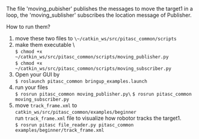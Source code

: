 The file 'moving_pubisher' publishes the messages to move the target1 in a loop, the 'moving_sublisher' subscribes the location message of Publisher. 

How to run them?
1. move these two files to `\~/catkin_ws/src/pitasc_common/scripts`
2. make them executable \   
   `$ chmod +x ~/catkin_ws/src/pitasc_common/scripts/moving_publisher.py`\
   `$ chmod +x ~/catkin_ws/src/pitasc_common/scripts/moving_subscriber.py`   
3. Open your GUI by\
   `$ roslaunch pitasc_common bringup_examples.launch`
4. run your files\
   `$ rosrun pitasc_common moving_publisher.py\`
   `$ rosrun pitasc_common moving_subscriber.py`
5. move `track_frame.xml` to `catkin_ws/src/pitasc_common/examples/beginner`\
   run `track_frame.xml` file to visualize how robotor tracks the target1.\
   `$ rosrun pitasc file_reader.py pitasc_common examples/beginner/track_frame.xml`
